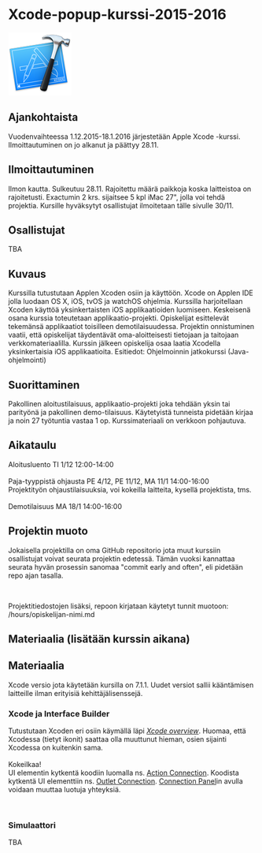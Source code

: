 # Xcode-popup-kurssi-2015-2016
<img src="https://raw.githubusercontent.com/vegrex/Xcode-popup-kurssi-2015-2016/master/images/Xcode6.png" />

Ajankohtaista
-------------
Vuodenvaihteessa 1.12.2015-18.1.2016 järjestetään Apple Xcode -kurssi. Ilmoittautuminen
on jo alkanut ja päättyy 28.11.

Ilmoittautuminen
----------------
Ilmon kautta. Sulkeutuu 28.11. Rajoitettu määrä paikkoja koska laitteistoa on 
rajoitetusti. Exactumin 2 krs. sijaitsee 5 kpl iMac 27", jolla voi tehdä projektia. 
Kursille hyväksytyt osallistujat ilmoitetaan tälle sivulle 30/11.

Osallistujat
------------
TBA

Kuvaus
------
<p>Kurssilla tutustutaan Applen Xcoden osiin ja käyttöön. Xcode on Applen IDE jolla luodaan 
OS X, iOS, tvOS ja watchOS ohjelmia. Kurssilla harjoitellaan Xcoden käyttöä 
yksinkertaisten iOS applikaatioiden luomiseen. Keskeisenä osana kurssia toteutetaan 
applikaatio-projekti. Opiskelijat esittelevät tekemänsä applikaatiot toisilleen 
demotilaisuudessa. Projektin onnistuminen vaatii, että opiskelijat täydentävät 
oma-aloitteisesti tietojaan ja taitojaan verkkomateriaalilla. Kurssin jälkeen opiskelija 
osaa laatia Xcodella yksinkertaisia iOS applikaatioita. Esitiedot: Ohjelmoinnin 
jatkokurssi (Java-ohjelmointi)</p>

Suorittaminen
-------------
<p>Pakollinen aloitustilaisuus, applikaatio-projekti joka tehdään yksin tai parityönä ja 
pakollinen demo-tilaisuus. Käytetyistä tunneista pidetään kirjaa ja noin 27 työtuntia 
vastaa 1 op. Kurssimateriaali on verkkoon pohjautuva.</p>

Aikataulu
---------
<p>Aloitusluento TI 1/12 12:00-14:00<br/><br/>
Paja-tyyppistä ohjausta PE 4/12, PE 11/12, MA 11/1 14:00-16:00<br/>
Projektityön ohjaustilaisuuksia, voi kokeilla laitteita, kysellä projektista, tms.<br/><br/>
Demotilaisuus MA 18/1 14:00-16:00
</p>

Projektin muoto
---------------
<p>Jokaisella projektilla on oma GitHub repositorio jota muut kurssiin osallistujat voivat 
seurata projektin edetessä. Tämän vuoksi kannattaa seurata hyvän prosessin sanomaa 
"commit early and often", eli pidetään repo ajan tasalla.</p>
<br />
<p>Projektitiedostojen lisäksi, repoon kirjataan käytetyt tunnit muotoon:<br />
/hours/opiskelijan-nimi.md
</p>

Materiaalia (lisätään kurssin aikana)
-------------------------------------
<h2>Materiaalia</h2>
<p>Xcode versio jota käytetään kursilla on 7.1.1. Uudet versiot sallii kääntämisen
laitteille ilman erityisiä kehittäjälisenssejä.</p>

<h3>Xcode ja Interface Builder</h3>
<p>Tutustutaan Xcoden eri osiin käymällä läpi <em> 
<a href="https://developer.apple.com/library/mac/documentation/ToolsLanguages/Conceptual/Xcode_Overview/index.html#//apple_ref/doc/uid/TP40010215
">Xcode overview</a></em>. Huomaa, että Xcodessa (tietyt ikonit) saattaa olla muuttunut hieman, 
osien sijainti Xcodessa on kuitenkin sama.
<br /><br />
Kokeilkaa!<br />
UI elementin kytkentä koodiin luomalla ns. <a href="https://developer.apple.com/library/ios/recipes/xcode_help-IB_connections/chapters/CreatingAction.html#//apple_ref/doc/uid/TP40014227-CH16-SW1">Action Connection</a>.
Koodista kytkentä UI elementtiin ns. <a href="https://developer.apple.com/library/ios/recipes/xcode_help-IB_connections/chapters/CreatingOutlet.html#//apple_ref/doc/uid/TP40014227-CH15-SW1">Outlet Connection</a>.
<a href="https://developer.apple.com/library/ios/recipes/xcode_help-IB_connections/chapters/Connections.html#//apple_ref/doc/uid/TP40014227-CH20-SW1">Connection Panel</a>in avulla voidaan muuttaa luotuja yhteyksiä.
</p>
<br />
<h3>Simulaattori</h3>
<p>TBA</p>